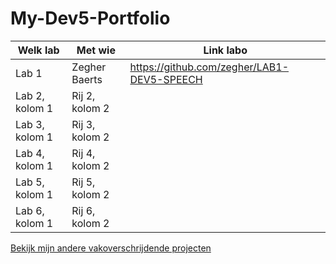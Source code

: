 # My-Dev5-Portfolio


| **Welk lab**   | Met wie   | Link labo   |
|---------------|-----------|-----------|
| Lab 1 | Zegher Baerts |  https://github.com/zegher/LAB1-DEV5-SPEECH  |
| Lab 2, kolom 1 | Rij 2, kolom 2 |
| Lab 3, kolom 1 | Rij 3, kolom 2 |
| Lab 4, kolom 1 | Rij 4, kolom 2 |
| Lab 5, kolom 1 | Rij 5, kolom 2 |
| Lab 6, kolom 1 | Rij 6, kolom 2 |

[Bekijk mijn andere vakoverschrijdende projecten](https://github.com/JaroB2002?tab=repositories)
